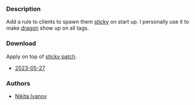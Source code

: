 ### Description
Add a rule to clients to spawn them [sticky](sticky) on start up.
I personally use it to make [dragon](https://github.com/mwh/dragon) show up on all tags.

### Download
Apply on top of [sticky patch](sticky).

- [2023-05-27](https://github.com/dm1tz/dwl/compare/04-sticky...NikitaIvanovV:stickyrule.patch)

### Authors
- [Nikita Ivanov](https://github.com/NikitaIvanovV)
